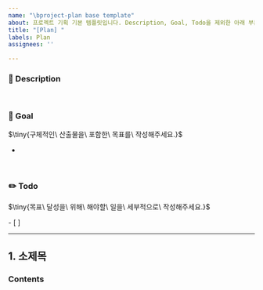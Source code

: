 ```yaml
---
name: "\bproject-plan base template"
about: 프로젝트 기획 기본 템플릿입니다. Description, Goal, Todo을 제외한 아래 부분은 자유롭게 수정 사용이 가능합니다.
title: "[Plan] "
labels: Plan
assignees: ''

---
```


### 📌 Description


<br>

### 🎈 Goal
<p>$\tiny{구체적인\ 산출물을\ 포함한\ 목표를\ 작성해주세요.}$</p>

- 

<br>

### ✏️ Todo
<p>$\tiny{목표\ 달성을\ 위해\ 해야할\ 일을\ 세부적으로\ 작성해주세요.}$</p>
- [ ] 

------

## 1. 소제목
### Contents
